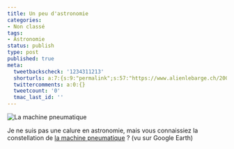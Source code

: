 ```yaml
---
title: Un peu d'astronomie
categories:
- Non classé
tags:
- Astronomie
status: publish
type: post
published: true
meta:
  tweetbackscheck: '1234311213'
  shorturls: a:7:{s:9:"permalink";s:57:"https://www.alienlebarge.ch/2007/10/09/un-peu-dastronomie/";s:7:"tinyurl";s:25:"https://tinyurl.com/b7zs6e";s:4:"isgd";s:17:"https://is.gd/iZNR";s:5:"bitly";s:20:"https://bit.ly/4CWpU9";s:5:"snipr";s:22:"https://snipr.com/blwvp";s:5:"snurl";s:22:"https://snurl.com/blwvp";s:7:"snipurl";s:24:"https://snipurl.com/blwvp";}
  twittercomments: a:0:{}
  tweetcount: '0'
  tmac_last_id: ''
---
```

<img src="https://dlgjp9x71cipk.cloudfront.net/2007/10/google-earth.png" alt="La machine pneumatique" />

Je ne suis pas une calure en astronomie, mais vous connaissiez la constellation de <a href="https://fr.wikipedia.org/wiki/Machine_pneumatique" title="Déscription de la machine pneumatique sur Wikipédia">la machine pneumatique</a> ?
(vu sur Google Earth)
